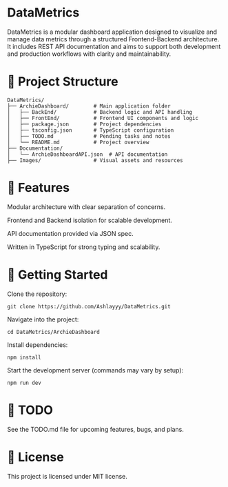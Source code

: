 # DataMetrics

DataMetrics is a modular dashboard application designed to visualize and manage data metrics through a structured Frontend-Backend architecture. It includes REST API documentation and aims to support both development and production workflows with clarity and maintainability.

# 📁 Project Structure

```
DataMetrics/
├── ArchieDashboard/        # Main application folder
│   ├── BackEnd/            # Backend logic and API handling
│   ├── FrontEnd/           # Frontend UI components and logic
│   ├── package.json        # Project dependencies
│   ├── tsconfig.json       # TypeScript configuration
│   ├── TODO.md             # Pending tasks and notes
│   └── README.md           # Project overview
├── Documentation/
│   └── ArchieDashboardAPI.json  # API documentation
├── Images/                 # Visual assets and resources
```

# 📌 Features

Modular architecture with clear separation of concerns.

Frontend and Backend isolation for scalable development.

API documentation provided via JSON spec.

Written in TypeScript for strong typing and scalability.

# 🚀 Getting Started

Clone the repository:

```
git clone https://github.com/Ashlayyy/DataMetrics.git
```

Navigate into the project:

```
cd DataMetrics/ArchieDashboard
```

Install dependencies:

```
npm install
```

Start the development server (commands may vary by setup):

```
npm run dev
```

# 📝 TODO

See the TODO.md file for upcoming features, bugs, and plans.

# 📄 License

This project is licensed under MIT license.

```

```
